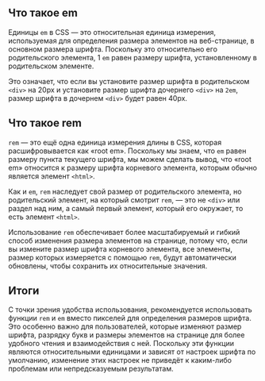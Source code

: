## Что такое em

Единицы `em` в CSS — это относительная единица измерения, используемая для определения размера элементов на веб-странице, в основном размера шрифта. Поскольку это относительно его родительского элемента, 1 `em` равен размеру шрифта, установленному в родительском элементе.

Это означает, что если вы установите размер шрифта в родительском `<div>` на 20px и установите размер шрифта дочернего `<div>` на `2em`, размер шрифта в дочернем `<div>` будет равен 40px.

## Что такое rem

`rem` — это ещё одна единица измерения длины в CSS, которая расшифровывается как «root em». Поскольку мы знаем, что `em` равен размеру пункта текущего шрифта, мы можем сделать вывод, что «root em» относится к размеру шрифта корневого элемента, которым обычно является элемент `<html>`.

Как и `em`, `rem` наследует свой размер от родительского элемента, но родительский элемент, на который смотрит `rem`, — это не `<div>` или раздел над ним, а самый первый элемент, который его окружает, то есть элемент `<html>`.

Использование `rem` обеспечивает более масштабируемый и гибкий способ изменения размера элементов на странице, потому что, если вы измените размер шрифта корневого элемента, все элементы, размер которых измеряется с помощью `rem`, будут автоматически обновлены, чтобы сохранить их относительные значения.

## Итоги

С точки зрения удобства использования, рекомендуется использовать функции `rem` и `em` вместо пикселей для определения размеров шрифта. Это особенно важно для пользователей, которые изменяют размер шрифта, разрядку букв и размеры элементов на странице для более удобного чтения и взаимодействия с ней. Поскольку эти функции являются относительными единицами и зависят от настроек шрифта по умолчанию, изменение этих настроек не приведёт к каким-либо проблемам или непредсказуемым результатам.
